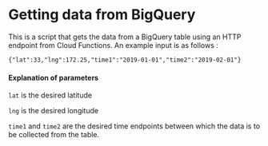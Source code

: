 # Getting data from BigQuery

This is a script that gets the data from a BigQuery table using an HTTP endpoint from Cloud Functions. An example input is as follows :

```
{"lat":33,"lng":172.25,"time1":"2019-01-01","time2":"2019-02-01"}
```

#### Explanation of parameters

```lat``` is the desired latitude

```lng``` is the desired longitude

```time1``` and ```time2``` are the desired time endpoints between which the data is to be collected from the table.
